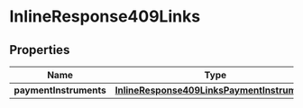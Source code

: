 
# InlineResponse409Links

## Properties
Name | Type | Description | Notes
------------ | ------------- | ------------- | -------------
**paymentInstruments** | [**InlineResponse409LinksPaymentInstruments**](InlineResponse409LinksPaymentInstruments.md) |  |  [optional]



